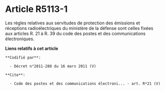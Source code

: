 # Article R5113-1

Les règles relatives aux servitudes de protection des émissions et réceptions radioélectriques du ministère de la défense
sont celles fixées aux articles R. 21 à R. 39 du code des postes et des communications électroniques.

**Liens relatifs à cet article**

	**Codifié par**:

	  - Décret n°2011-280 du 16 mars 2011 (V)

	**Cite**:

	  - Code des postes et des communications électroni... - art. R*21 (V)
